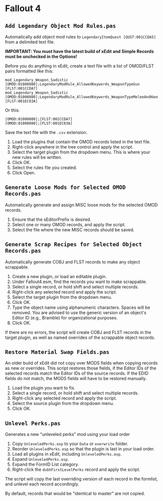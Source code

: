 # Fallout 4

## `Add Legendary Object Mod Rules.pas`

Automatically add object mod rules to `LegendaryItemQuest [QUST:001CCDA5]` from a delimited text file.

**IMPORTANT: You must have the latest build of xEdit and Simple Records must be unchecked in the Options!**

Before you do anything in xEdit, create a text file with a list of OMOD/FLST pairs formatted like this:

```
mod_Legendary_Weapon_Sadistic [OMOD:01000800];LegendaryModRule_AllowedKeywords_WeaponTypeGun [FLST:001CCDA7]
mod_Legendary_Weapon_Sadistic [OMOD:01000800];LegendaryModRule_AllowedKeywords_WeaponTypeMeleeAndHandToHand [FLST:001EC03A]
```

Or this:

```
[OMOD:01000800];[FLST:001CCDA7]
[OMOD:01000800];[FLST:001EC03A]
```

Save the text file with the `.csv` extension.

1. Load the plugins that contain the OMOD records listed in the text file.
2. Right-click anywhere in the tree control and apply the script.
3. Select the target plugin from the dropdown menu. This is where your new rules will be written.
4. Click OK.
5. Select the rules file you created.
6. Click Open.


## `Generate Loose Mods for Selected OMOD Records.pas`

Automatically generate and assign MISC loose mods for the selected OMOD records.

1. Ensure that the sEditorPrefix is desired.
2. Select one or many OMOD records, and apply the script.
3. Select the file where the new MISC records should be saved.


## `Generate Scrap Recipes for Selected Object Records.pas`

Automatically generate COBJ and FLST records to make any object scrappable.

1. Create a new plugin, or load an editable plugin.
2. Under Fallout4.esm, find the records you want to make scrappable.
3. Select a single record, or hold shift and select multiple records.
4. Right-click any selected record and apply the script.
5. Select the target plugin from the dropdown menu.
6. Click OK.
7. Type the object name using alphanumeric characters. Spaces will be removed. You are advised to use the generic version of an object's Editor ID (e.g., Bramble) for organizational purposes.
8. Click OK.

If there are no errors, the script will create COBJ and FLST records in the target plugin, as well as named overrides of the scrappable object records.


## `Restore Material Swap Fields.pas`

An older build of xEdit did not copy over MODS fields when copying records as new or overrides. This script restores those fields, if the Editor IDs of the selected records match the Editor IDs of the source records. If the EDID fields do not match, the MODS fields will have to be restored manually.

1. Load the plugin you want to fix.
2. Select a single record, or hold shift and select multiple records.
3. Right-click any selected record and apply the script.
4. Select the source plugin from the dropdown menu.
5. Click OK.


## `Unlevel Perks.pas`

Generates a new "unleveled perks" mod using your load order

1. Copy `UnleveledPerks.esp` to your `Data` or `overwrite` folder.
2. Reorder `UnleveledPerks.esp` so that the plugin is last in your load order.
3. Load all plugins in xEdit, including `UnleveledPerks.esp`.
4. Expand `UnleveledPerks.esp`.
5. Expand the FormID List category.
6. Right-click the `dubhFirstLevelPerks` record and apply the script.

The script will copy the last overriding version of each record in the formlist, and unlevel each record accordingly.

By default, records that would be "identical to master" are not copied.
